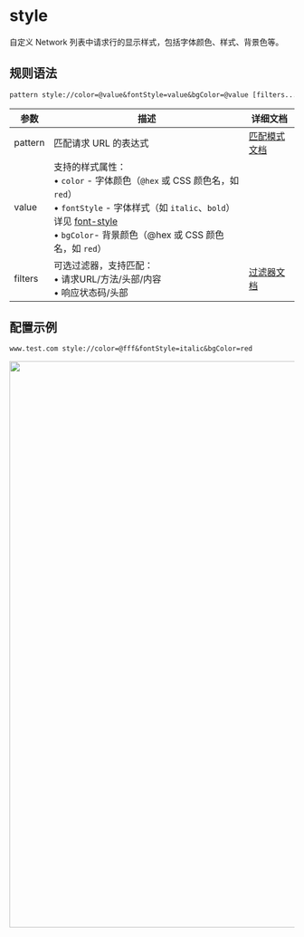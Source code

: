 # style

自定义 Network 列表中请求行的显示样式，包括字体颜色、样式、背景色等。

## 规则语法
``` txt
pattern style://color=@value&fontStyle=value&bgColor=@value [filters...]
```

| 参数    | 描述                                                         | 详细文档                  |
| ------- | ------------------------------------------------------------ | ------------------------- |
| pattern | 匹配请求 URL 的表达式                                        | [匹配模式文档](./pattern) |
| value   | 支持的样式属性：<br/>• `color` - 字体颜色（`@hex` 或 CSS 颜色名，如 `red`）<br/>• `fontStyle` - 字体样式（如 `italic`、`bold`）详见 [font-style](https://developer.mozilla.org/en-US/docs/Web/CSS/font-style)<br/>• `bgColor`- 背景颜色（@hex 或 CSS 颜色名，如 `red`） |    |
| filters | 可选过滤器，支持匹配：<br/>• 请求URL/方法/头部/内容<br/>• 响应状态码/头部 | [过滤器文档](./filters) |

## 配置示例
``` txt
www.test.com style://color=@fff&fontStyle=italic&bgColor=red
```
<img src="/img/style.png" width="1000" />
